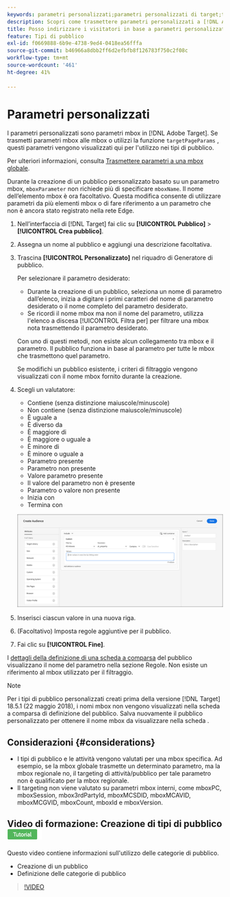 ```yaml
---
keywords: parametri personalizzati;parametri personalizzati di target;targetpageparams;parametri mbox di targeting
description: Scopri come trasmettere parametri personalizzati a [!DNL Adobe Target] per l’utilizzo in audience.
title: Posso indirizzare i visitatori in base a parametri personalizzati?
feature: Tipi di pubblico
exl-id: f0669888-6b9e-4738-9ed4-0418ea56fffa
source-git-commit: b46966a8dbb2ff6d2efbfb8f126783f750c2f08c
workflow-type: tm+mt
source-wordcount: '461'
ht-degree: 41%

---
```


# Parametri personalizzati

I parametri personalizzati sono parametri mbox in [!DNL Adobe Target]. Se trasmetti parametri mbox alle mbox o utilizzi la funzione `targetPageParams` , questi parametri vengono visualizzati qui per l&#39;utilizzo nei tipi di pubblico.

Per ulteriori informazioni, consulta [Trasmettere parametri a una mbox globale](/help/c-implementing-target/c-implementing-target-for-client-side-web/t-mbox-download/c-understanding-global-mbox/pass-parameters-to-global-mbox.md).

Durante la creazione di un pubblico personalizzato basato su un parametro mbox, `mboxParameter` non richiede più di specificare `mboxName`. Il nome dell’elemento mbox è ora facoltativo. Questa modifica consente di utilizzare parametri da più elementi mbox o di fare riferimento a un parametro che non è ancora stato registrato nella rete Edge.

1. Nell’interfaccia di [!DNL Target] fai clic su **[!UICONTROL Pubblico]** > **[!UICONTROL Crea pubblico]**.
1. Assegna un nome al pubblico e aggiungi una descrizione facoltativa.
1. Trascina **[!UICONTROL Personalizzato]** nel riquadro di Generatore di pubblico.

   Per selezionare il parametro desiderato:

   * Durante la creazione di un pubblico, seleziona un nome di parametro dall’elenco, inizia a digitare i primi caratteri del nome di parametro desiderato o il nome completo del parametro desiderato.
   * Se ricordi il nome mbox ma non il nome del parametro, utilizza l&#39;elenco a discesa [!UICONTROL Filtra per] per filtrare una mbox nota trasmettendo il parametro desiderato.

   Con uno di questi metodi, non esiste alcun collegamento tra mbox e il parametro. Il pubblico funziona in base al parametro per tutte le mbox che trasmettono quel parametro.

   Se modifichi un pubblico esistente, i criteri di filtraggio vengono visualizzati con il nome mbox fornito durante la creazione.

1. Scegli un valutatore:

   * Contiene (senza distinzione maiuscole/minuscole)
   * Non contiene (senza distinzione maiuscole/minuscole)
   * È uguale a
   * È diverso da
   * È maggiore di
   * È maggiore o uguale a
   * È minore di
   * È minore o uguale a
   * Parametro presente
   * Parametro non presente
   * Valore parametro presente
   * Il valore del parametro non è presente
   * Parametro o valore non presente
   * Inizia con
   * Termina con

   ![Parametro per pubblico Personalizzato](assets/custom.png)

1. Inserisci ciascun valore in una nuova riga.
1. (Facoltativo) Imposta regole aggiuntive per il pubblico.
1. Fai clic su **[!UICONTROL Fine]**.

I [dettagli della definizione di una scheda a comparsa](/help/c-target/c-audiences/audiences.md#section_11B9C4A777E14D36BA1E925021945780) del pubblico visualizzano il nome del parametro nella sezione Regole. Non esiste un riferimento al mbox utilizzato per il filtraggio.

>[!NOTE]
>
>Per i tipi di pubblico personalizzati creati prima della versione [!DNL Target] 18.5.1 (22 maggio 2018), i nomi mbox non vengono visualizzati nella scheda a comparsa di definizione del pubblico. Salva nuovamente il pubblico personalizzato per ottenere il nome mbox da visualizzare nella scheda .

## Considerazioni {#considerations}

* I tipi di pubblico e le attività vengono valutati per una mbox specifica. Ad esempio, se la mbox globale trasmette un determinato parametro, ma la mbox regionale no, il targeting di attività/pubblico per tale parametro non è qualificato per la mbox regionale.
* Il targeting non viene valutato su parametri mbox interni, come mboxPC, mboxSession, mbox3rdPartyId, mboxMCSDID, mboxMCAVID, mboxMCGVID, mboxCount, mboxId e mboxVersion.

## Video di formazione: Creazione di tipi di pubblico ![Badge tutorial](/help/assets/tutorial.png)

Questo video contiene informazioni sull&#39;utilizzo delle categorie di pubblico.

* Creazione di un pubblico
* Definizione delle categorie di pubblico

>[!VIDEO](https://video.tv.adobe.com/v/17392)
